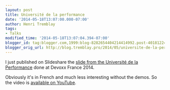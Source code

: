 ```yaml
---
layout: post
title: Université de la performance
date: '2014-05-18T13:07:00.000-07:00'
author: Henri Tremblay
tags:
- Talks
modified_time: '2014-05-18T13:07:04.394-07:00'
blogger_id: tag:blogger.com,1999:blog-8282654404214414992.post-401812242711728837
blogger_orig_url: http://blog.tremblay.pro/2014/05/universite-de-la-performance.html
---
```

I just published on Slideshare the [slide from the Université de la Performance](http://www.slideshare.net/henrit/perf-university) done at 
Devoxx France 2014.

Obviously it's in French and much less interesting without the demos. So the video is [available on YouTube](https://www.youtube.com/watch?v=JquUDFnE5YY).
